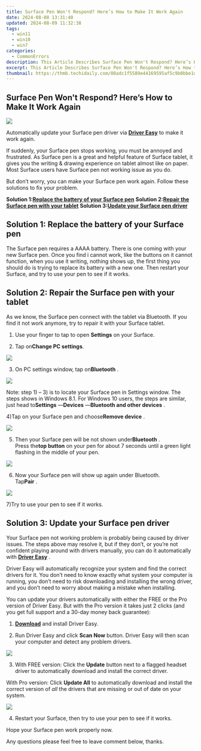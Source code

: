 ```yaml
---
title: Surface Pen Won't Respond? Here’s How to Make It Work Again
date: 2024-08-08 13:31:40
updated: 2024-08-09 11:32:38
tags:
  - win11
  - win10
  - win7
categories:
  - CommonErrors
description: This Article Describes Surface Pen Won't Respond? Here’s How to Make It Work Again
excerpt: This Article Describes Surface Pen Won't Respond? Here’s How to Make It Work Again
thumbnail: https://thmb.techidaily.com/08adc1f5589e44169595af5c9b0bbe1d47ddf251228c4f908d9ec621a0b86cd0.jpg
---
```


## Surface Pen Won't Respond? Here’s How to Make It Work Again

![](https://images.drivereasy.com/wp-content/uploads/2017/11/img_5a17e8955c895.png)

 Automatically update your Surface pen driver via **[Driver Easy](https://tools.techidaily.com/drivereasy/download/)**  to make it work again.

 If suddenly, your Surface pen stops working, you must be annoyed and frustrated. As Surface pen is a great and helpful feature of Surface tablet, it gives you the writing & drawing experience on tablet almost like on paper. Most Surface users have Surface pen not working issue as you do.

 But don’t worry, you can make your Surface pen work again. Follow these solutions to fix your problem.

 **Solution 1:[Replace the battery of your Surface pen](https://tools.techidaily.com/drivereasy/download/)**
 **Solution 2:[Repair the Surface pen with your tablet](https://tools.techidaily.com/drivereasy/download/)**
 **Solution 3:[Update your Surface pen driver](https://tools.techidaily.com/drivereasy/download/)**

## Solution 1: Replace the battery of your Surface pen

 The Surface pen requires a AAAA battery. There is one coming with your new Surface pen. Once you find i cannot work, like the buttons on it cannot function, when you use it writing, nothing shows up, the first thing you should do is trying to replace its battery with a new one. Then restart your Surface, and try to use your pen to see if it works.

## Solution 2: Repair the Surface pen with your tablet

 As we know, the Surface pen connect with the tablet via Bluetooth. If you find it not work anymore, try to repair it with your Surface tablet.

1) Use your finger to tap to open **Settings** on your Surface.

2) Tap on**Change PC settings**.  

![](https://images.drivereasy.com/wp-content/uploads/2017/06/3-16.png)

 3) On PC settings window, tap on**Bluetooth** .

![](https://images.drivereasy.com/wp-content/uploads/2017/06/4-15.png)

 Note: step 1) – 3) is to locate your Surface pen in Settings window. The steps shows in Windows 8.1\. For Windows 10 users, the steps are similar, just head to**Settings** —**Devices** —**Bluetooth and other devices** .

 4)Tap on your Surface pen and choose**Remove device** .

![](https://images.drivereasy.com/wp-content/uploads/2017/06/5-17.png)

 5) Then your Surface pen will be not shown under**Bluetooth** .  
 Press the**top button** on your pen for about 7 seconds until a green light flashing in the middle of your pen.

![](https://images.drivereasy.com/wp-content/uploads/2017/06/7-7.png)

 6) Now your Surface pen will show up again under Bluetooth.  
 Tap**Pair** .

![](https://images.drivereasy.com/wp-content/uploads/2017/06/6-13.png)

7)Try to use your pen to see if it works.

## Solution 3: Update your Surface pen driver

 Your Surface pen not working problem is probably being caused by driver issues. The steps above may resolve it, but if they don’t, or you’re not confident playing around with drivers manually,  you can do it automatically with **[Driver Easy](https://tools.techidaily.com/drivereasy/download/)**  .

 Driver Easy will automatically recognize your system and find the correct drivers for it. You don’t need to know exactly what system your computer is running, you don’t need to risk downloading and installing the wrong driver, and you don’t need to worry about making a mistake when installing.

 You can update your drivers automatically with either the FREE or the Pro version of Driver Easy. But with the Pro version it takes just 2 clicks (and you get full support and a 30-day money back guarantee):

 1) **[Download](https://tools.techidaily.com/drivereasy/download/)**   and install Driver Easy.

 2) Run Driver Easy and click **Scan Now**   button. Driver Easy will then scan your computer and detect any problem drivers.

![](https://images.drivereasy.com/wp-content/uploads/2017/08/img_5987d80d3fd88.jpg)

3) With FREE version: Click the **Update**  button next to a flagged headset driver to automatically download and install the correct driver.

With Pro version: Click **Update All**  to automatically download and install the correct version of _all_  the drivers that are missing or out of date on your system.

![](https://images.drivereasy.com/wp-content/uploads/2017/06/11.png)

4) Restart your Surface, then try to use your pen to see if it works.

Hope your Surface pen work properly now.

Any questions please feel free to leave comment below, thanks.

<ins class="adsbygoogle"
     style="display:block"
     data-ad-format="autorelaxed"
     data-ad-client="ca-pub-7571918770474297"
     data-ad-slot="1223367746"></ins>



<ins class="adsbygoogle"
     style="display:block"
     data-ad-client="ca-pub-7571918770474297"
     data-ad-slot="8358498916"
     data-ad-format="auto"
     data-full-width-responsive="true"></ins>
